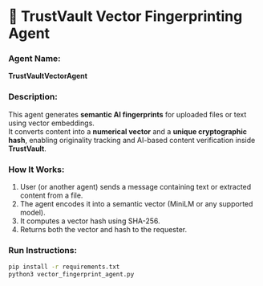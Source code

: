 # 🧠 TrustVault Vector Fingerprinting Agent

### Agent Name:
**TrustVaultVectorAgent**

### Description:
This agent generates **semantic AI fingerprints** for uploaded files or text using vector embeddings.  
It converts content into a **numerical vector** and a **unique cryptographic hash**, enabling originality tracking and AI-based content verification inside **TrustVault**.

### How It Works:
1. User (or another agent) sends a message containing text or extracted content from a file.  
2. The agent encodes it into a semantic vector (MiniLM or any supported model).  
3. It computes a vector hash using SHA-256.  
4. Returns both the vector and hash to the requester.

### Run Instructions:
```bash
pip install -r requirements.txt
python3 vector_fingerprint_agent.py
